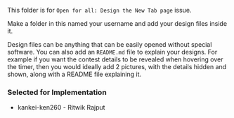 This folder is for `Open for all: Design the New Tab page` issue.

Make a folder in this named your username and add your design files inside it.

Design files can be anything that can be easily opened without special software. You can also add an `README.md` file to explain your designs. For example if you want the contest details to be revealed when hovering over the timer, then you would ideally add 2 pictures, with the details hidden and shown, along with a README file explaining it.

### Selected for Implementation
  * kankei-ken260 - Ritwik Rajput
